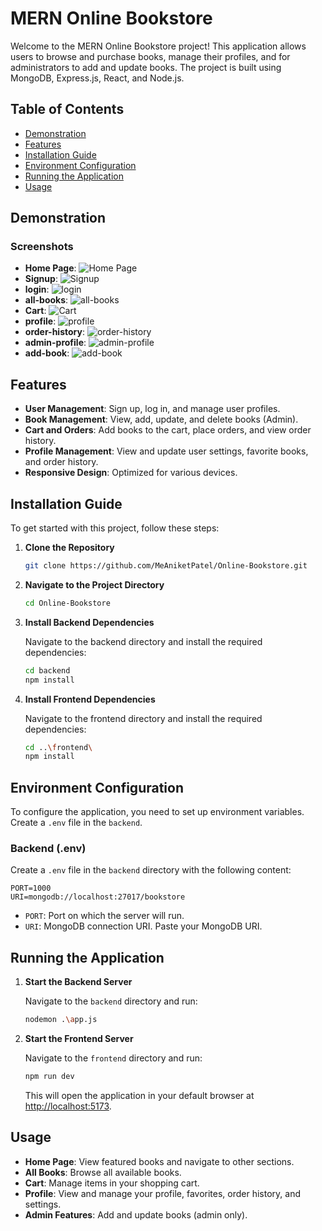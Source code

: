 # MERN Online Bookstore

Welcome to the MERN Online Bookstore project! This application allows users to browse and purchase books, manage their profiles, and for administrators to add and update books. The project is built using MongoDB, Express.js, React, and Node.js.

## Table of Contents

- [Demonstration](#demonstration)
- [Features](#features)
- [Installation Guide](#installation-guide)
- [Environment Configuration](#environment-configuration)
- [Running the Application](#running-the-application)
- [Usage](#usage)

## Demonstration

### Screenshots


- **Home Page**: ![Home Page](docs/screenshots/home.png)
- **Signup**: ![Signup](docs/screenshots/signup.png)
- **login**: ![login](docs/screenshots/login.png)
- **all-books**: ![all-books](docs/screenshots/all-books.png)
- **Cart**: ![Cart](docs/screenshots/cart.png)
- **profile**: ![profile](docs/screenshots/profile.png)
- **order-history**: ![order-history](docs/screenshots/order-history.png)
- **admin-profile**: ![admin-profile](docs/screenshots/admin-profile.png)
- **add-book**: ![add-book](docs/screenshots/add-book.png)


## Features

- **User Management**: Sign up, log in, and manage user profiles.
- **Book Management**: View, add, update, and delete books (Admin).
- **Cart and Orders**: Add books to the cart, place orders, and view order history.
- **Profile Management**: View and update user settings, favorite books, and order history.
- **Responsive Design**: Optimized for various devices.

## Installation Guide

To get started with this project, follow these steps:

1. **Clone the Repository**

    ```bash
    git clone https://github.com/MeAniketPatel/Online-Bookstore.git
    ```

2. **Navigate to the Project Directory**

    ```bash
    cd Online-Bookstore
    ```

3. **Install Backend Dependencies**

    Navigate to the backend directory and install the required dependencies:

    ```bash
    cd backend
    npm install
    ```

4. **Install Frontend Dependencies**

    Navigate to the frontend directory and install the required dependencies:

    ```bash
    cd ..\frontend\
    npm install
    ```

## Environment Configuration

To configure the application, you need to set up environment variables. Create a `.env` file in the `backend`.

### Backend (.env)

Create a `.env` file in the `backend` directory with the following content:

```env
PORT=1000
URI=mongodb://localhost:27017/bookstore
```

- `PORT`: Port on which the server will run.
- `URI`: MongoDB connection URI. Paste your MongoDB URI.


## Running the Application

1. **Start the Backend Server**

    Navigate to the `backend` directory and run:

    ```bash
    nodemon .\app.js
    ```

2. **Start the Frontend Server**

    Navigate to the `frontend` directory and run:

    ```bash
    npm run dev
    ```

    This will open the application in your default browser at [http://localhost:5173](http://localhost:5173).

## Usage

- **Home Page**: View featured books and navigate to other sections.
- **All Books**: Browse all available books.
- **Cart**: Manage items in your shopping cart.
- **Profile**: View and manage your profile, favorites, order history, and settings.
- **Admin Features**: Add and update books (admin only).
